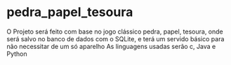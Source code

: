 # pedra_papel_tesoura
   O Projeto será feito com base no jogo clássico pedra, papel, tesoura, onde será salvo no banco de dados com o SQLite, e terá um servido básico para não necessitar de um só aparelho
   As linguagens usadas serão c, Java e Python

